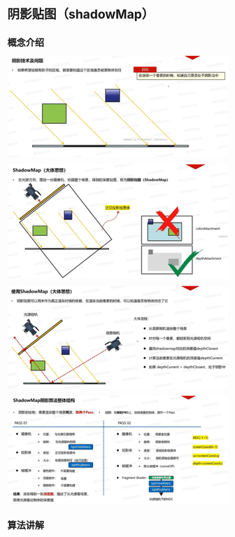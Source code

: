 # 阴影贴图（shadowMap）

## 概念介绍

![输入图片说明](/imgs/2025-02-24/Xystxk4pUs9EQxPo.png)

![输入图片说明](/imgs/2025-02-24/O5n74KyI0Xkk1SeU.png)

![输入图片说明](/imgs/2025-02-24/jClWSRHKAWXtbttH.png)

![输入图片说明](/imgs/2025-02-24/xkyqTo0dECcTTJ8m.png)

## 算法讲解


<!--stackedit_data:
eyJoaXN0b3J5IjpbLTM3MzM4OTU4NiwtNjM5ODc0MjEyLC0xNz
I4NDg5NTU2LC0xMjQ5MDEzNjU0LC04Njk3MjQwMDldfQ==
-->